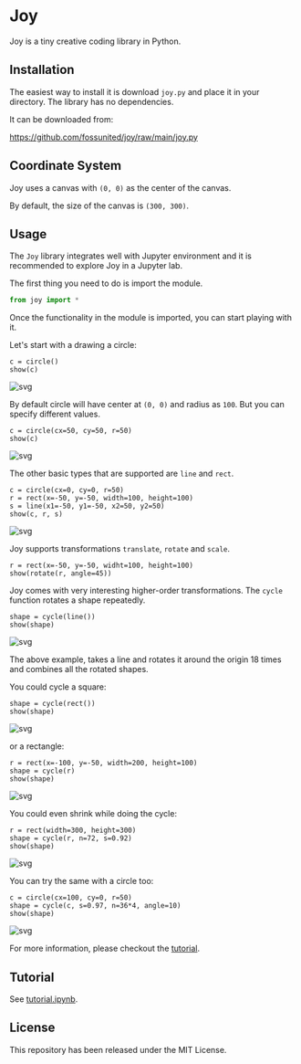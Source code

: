 # Joy

Joy is a tiny creative coding library in Python.

## Installation

The easiest way to install it is download `joy.py` and place it in your
directory. The library has no dependencies.

It can be downloaded from:

<https://github.com/fossunited/joy/raw/main/joy.py>

## Coordinate System

Joy uses a canvas with `(0, 0)` as the center of the canvas.

By default, the size of the canvas is `(300, 300)`.

## Usage

The `Joy` library integrates well with Jupyter environment and it is
recommended to explore Joy in a Jupyter lab.

The first thing you need to do is import the module.

```python
from joy import *
```

Once the functionality in the module is imported, you can start playing
with it.

Let's start with a drawing a circle:

```
c = circle()
show(c)
```

![svg](images/circle.svg)

By default circle will have center at `(0, 0)` and radius as `100`. But
you can specify different values.

```
c = circle(cx=50, cy=50, r=50)
show(c)
```

![svg](images/circle-2.svg)

The other basic types that are supported are `line` and `rect`.

```
c = circle(cx=0, cy=0, r=50)
r = rect(x=-50, y=-50, width=100, height=100)
s = line(x1=-50, y1=-50, x2=50, y2=50)
show(c, r, s)
```

![svg](images/basic-shapes.svg)

Joy supports transformations `translate`, `rotate` and `scale`.

```
r = rect(x=-50, y=-50, widht=100, height=100)
show(rotate(r, angle=45))
```

Joy comes with very interesting higher-order transformations. The `cycle`
function rotates a shape repeatedly.

```
shape = cycle(line())
show(shape)
```

![svg](images/cycle-line.svg)

The above example, takes a line and rotates it around the origin 18
times and combines all the rotated shapes.

You could cycle a square:

```
shape = cycle(rect())
show(shape)
```

![svg](images/cycle-square.svg)

or a rectangle:

```
r = rect(x=-100, y=-50, width=200, height=100)
shape = cycle(r)
show(shape)
```

![svg](images/cycle-rect.svg)

You could even shrink while doing the cycle:

```
r = rect(width=300, height=300)
shape = cycle(r, n=72, s=0.92)
show(shape)
```

![svg](images/square-spiral.svg)

You can try the same with a circle too:

```
c = circle(cx=100, cy=0, r=50)
shape = cycle(c, s=0.97, n=36*4, angle=10)
show(shape)
```
![svg](images/circle-spiral.svg)

For more information, please checkout the [tutorial](tutorial.ipynb).

## Tutorial

See [tutorial.ipynb](tutorial.ipynb).

## License

This repository has been released under the MIT License.
